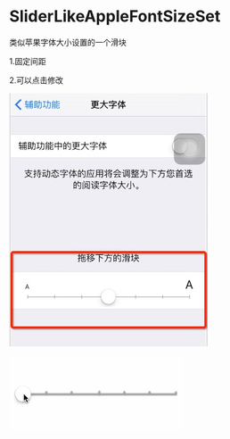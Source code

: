 # SliderLikeAppleFontSizeSet
类似苹果字体大小设置的一个滑块

1.固定间距

2.可以点击修改

![image](https://github.com/MachelleZhang/SliderLikeAppleFontSizeSet/blob/master/ImageForReadme/B2FE4D45-A27D-4C4E-AEC2-EA86B4733267.png)

![image](https://github.com/MachelleZhang/SliderLikeAppleFontSizeSet/blob/master/ImageForReadme/123.gif)
